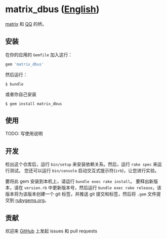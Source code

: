 # matrix_dbus ([English](/README.en.md))

[matrix](https://matrix.org) 和 [QQ](https://im.qq.com) 的桥。

## 安装

在你的应用的 `Gemfile` 加入这行：

```ruby
gem 'matrix_dbus'
```

然后运行：

    $ bundle

或者你自己安装

    $ gem install matrix_dbus

## 使用

TODO: 写使用说明

## 开发

检出这个仓库后，运行 `bin/setup` 来安装依赖关系。然后，运行 `rake spec` 来运行测试。 您还可以运行 `bin/console` 启动交互式提示符(`irb`)，让您进行实验。

要将此 gem 安装到本机上，请运行 `bundle exec rake install`。 要释出新版本，请在 `version.rb` 中更新版本号，然后运行 `bundle exec rake release`，该版本将为该版本创建一个 git 标签，并推送 git 提交和标签，然后将 `.gem` 文件提交到 [rubygems.org](https://rubygems.org)。

## 贡献

欢迎来 [GitHub](https://github.com/71e6fd52/matrix_dbus) 上发起 issues 和 pull requests
